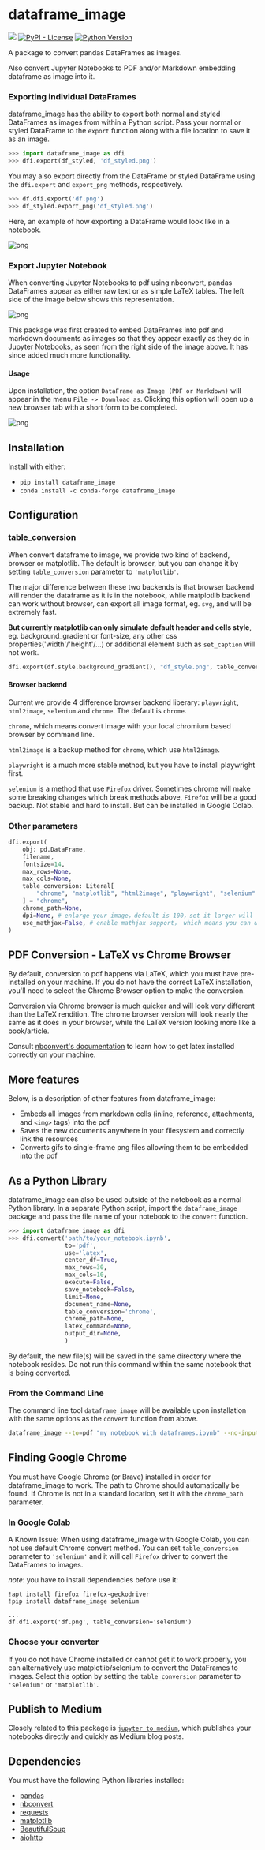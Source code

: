 # dataframe_image

[![](https://img.shields.io/pypi/v/dataframe_image)](https://pypi.org/project/dataframe_image)
[![PyPI - License](https://img.shields.io/pypi/l/dataframe_image)](LICENSE)
[![Python Version](https://img.shields.io/pypi/pyversions/dataframe_image)](https://pypi.org/project/dataframe_image)

A package to convert pandas DataFrames as images.

Also convert Jupyter Notebooks to PDF and/or Markdown embedding dataframe as image into it.

### Exporting individual DataFrames

dataframe_image has the ability to export both normal and styled DataFrames as images from within a Python script. Pass your normal or styled DataFrame to the `export` function along with a file location to save it as an image.

```python
>>> import dataframe_image as dfi
>>> dfi.export(df_styled, 'df_styled.png')
```

You may also export directly from the DataFrame or styled DataFrame using the `dfi.export` and `export_png` methods, respectively.

```python
>>> df.dfi.export('df.png')
>>> df_styled.export_png('df_styled.png')
```

Here, an example of how exporting a DataFrame would look like in a notebook.

![png](https://github.com/dexplo/dataframe_image/raw/gh-pages/images/dfi_export.png)

### Export Jupyter Notebook

When converting Jupyter Notebooks to pdf using nbconvert, pandas DataFrames appear as either raw text or as simple LaTeX tables. The left side of the image below shows this representation.

![png](https://github.com/dexplo/dataframe_image/raw/gh-pages/images/dataframe_image_compare.png)

This package was first created to embed DataFrames into pdf and markdown documents as images so that they appear exactly as they do in Jupyter Notebooks, as seen from the right side of the image above. It has since added much more functionality.

#### Usage

Upon installation, the option `DataFrame as Image (PDF or Markdown)` will appear in the menu `File -> Download as`. Clicking this option will open up a new browser tab with a short form to be completed.

![png](https://github.com/dexplo/dataframe_image/raw/gh-pages/images/form.png)


## Installation

Install with either:

* `pip install dataframe_image`
* `conda install -c conda-forge dataframe_image`

## Configuration

### table_conversion

When convert dataframe to image, we provide two kind of backend, browser or matplotlib. The default is browser, but you can change it by setting `table_conversion` parameter to `'matplotlib'`.

The major difference between these two backends is that browser backend will render the dataframe as it is in the notebook, while matplotlib backend can work without browser, can export all image format, eg. `svg`, and will be extremely fast. 

**But currently matplotlib can only simulate default header and cells style**, eg. background_gradient or font-size, any other css properties('width'/'height'/...) or additional element such as `set_caption`  will not work.

```python
dfi.export(df.style.background_gradient(), "df_style.png", table_conversion="matplotlib")
```

#### Browser backend

Current we provide 4 difference browser backend liberary: `playwright`, `html2image`, `selenium` and `chrome`. The default is `chrome`.

`chrome`, which means convert image with your local chromium based browser by command line.

`html2image` is a backup method for `chrome`, which use `html2image`.

`playwright` is a much more stable method, but you have to install playwright first.

`selenium` is a method that use `Firefox` driver. Sometimes chrome will make some breaking changes which break methods above, `Firefox` will be a good backup. Not stable and hard to install. But can be installed in Google Colab.

### Other parameters

```python
dfi.export(
    obj: pd.DataFrame,
    filename,
    fontsize=14,
    max_rows=None,
    max_cols=None,
    table_conversion: Literal[
        "chrome", "matplotlib", "html2image", "playwright", "selenium"
    ] = "chrome",
    chrome_path=None,
    dpi=None, # enlarge your image，default is 100，set it larger will get a larger image
    use_mathjax=False, # enable mathjax support， which means you can use latex in your dataframe
)
```

## PDF Conversion - LaTeX vs Chrome Browser

By default, conversion to pdf happens via LaTeX, which you must have pre-installed on your machine. If you do not have the correct LaTeX installation, you'll need to select the Chrome Browser option to make the conversion.

Conversion via Chrome browser is much quicker and will look very different than the LaTeX rendition. The chrome browser version will look nearly the same as it does in your browser, while the LaTeX version looking more like a book/article.

Consult [nbconvert's documentation](https://nbconvert.readthedocs.io/en/latest/install.html#installing-tex) to learn how to get latex installed correctly on your machine.

## More features

Below, is a description of other features from dataframe_image:

* Embeds all images from markdown cells (inline, reference, attachments, and `<img>` tags) into the pdf
* Saves the new documents anywhere in your filesystem and correctly link the resources
* Converts gifs to single-frame png files allowing them to be embedded into the pdf

## As a Python Library

dataframe_image can also be used outside of the notebook as a normal Python library. In a separate Python script, import the `dataframe_image` package and pass the file name of your notebook to the `convert` function.

```python
>>> import dataframe_image as dfi
>>> dfi.convert('path/to/your_notebook.ipynb',
                to='pdf',
                use='latex',
                center_df=True,
                max_rows=30,
                max_cols=10,
                execute=False,
                save_notebook=False,
                limit=None,
                document_name=None,
                table_conversion='chrome',
                chrome_path=None,
                latex_command=None,
                output_dir=None,
                )
```

By default, the new file(s) will be saved in the same directory where the notebook resides. Do not run this command within the same notebook that is being converted.

### From the Command Line

The command line tool `dataframe_image` will be available upon installation with the same options as the `convert` function from above.

```bash
dataframe_image --to=pdf "my notebook with dataframes.ipynb" --no-input
```

## Finding Google Chrome

You must have Google Chrome (or Brave) installed in order for dataframe_image to work. The path to Chrome should automatically be found. If Chrome is not in a standard location, set it with the `chrome_path` parameter.

### In Google Colab

A Known Issue: When using dataframe_image with Google Colab, you can not use default Chrome convert method. You can set `table_conversion` parameter to `'selenium'` and it will call `Firefox` driver to convert the DataFrames to images.

*note*: you have to install dependencies before use it:

```
!apt install firefox firefox-geckodriver
!pip install dataframe_image selenium

...
df.dfi.export('df.png', table_conversion='selenium')
```

### Choose your converter

If you do not have Chrome installed or cannot get it to work properly, you can alternatively use matplotlib/selenium to convert the DataFrames to images. Select this option by setting the `table_conversion` parameter to `'selenium'` or `'matplotlib'`.

## Publish to Medium

Closely related to this package is [`jupyter_to_medium`](https://github.com/dexplot/jupyter_to_medium), which publishes your notebooks directly and quickly as Medium blog posts.

## Dependencies

You must have the following Python libraries installed:

* [pandas](https://github.com/pandas-dev/pandas)
* [nbconvert](https://github.com/jupyter/nbconvert)
* [requests](https://requests.readthedocs.io/en/master/)
* [matplotlib](http://matplotlib.org/)
* [BeautifulSoup](https://www.crummy.com/software/BeautifulSoup/bs4/doc/)
* [aiohttp](https://docs.aiohttp.org/en/stable/index.html)
